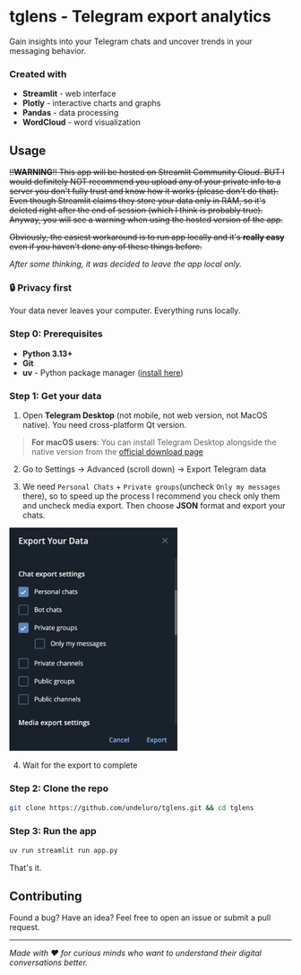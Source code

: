 # tglens - Telegram export analytics
Gain insights into your Telegram chats and uncover trends in your messaging behavior.

### Created with
- **Streamlit** - web interface
- **Plotly** - interactive charts and graphs  
- **Pandas** - data processing
- **WordCloud** - word visualization

## Usage
~~‼️**WARNING**‼️ This app will be hosted on Streamlit Community Cloud. BUT I would definitely NOT recommend you upload any of your private info to a server you don't fully trust and know how it works (please don't do that). Even though Streamlit claims they store your data only in RAM, so it's deleted right after the end of session (which I think is probably true). Anyway, you will see a warning when using the hosted version of the app.~~

~~Obviously, the easiest workaround is to run app locally and it's **really easy** even if you haven't done any of these things before.~~

*After some thinking, it was decided to leave the app local only.*

### 🔒 Privacy first
Your data never leaves your computer. Everything runs locally.

### Step 0: Prerequisites
- **Python 3.13+** 
- **Git** 
- **uv** - Python package manager ([install here](https://docs.astral.sh/uv/getting-started/installation/))

### Step 1: Get your data
1. Open **Telegram Desktop** (not mobile, not web version, not MacOS native). You need cross-platform Qt version.
> **For macOS users**: You can install Telegram Desktop alongside the native version from the [official download page](https://desktop.telegram.org/)

2. Go to Settings → Advanced (scroll down) → Export Telegram data

3. We need `Personal Chats` + `Private groups`(uncheck `Only my messages` there), so to speed up the process I recommend you check only them and uncheck media export. Then choose **JSON** format and export your chats.
<img src="media/image.png" alt="export settings example" width="300">

4. Wait for the export to complete

### Step 2: Clone the repo
```bash
git clone https://github.com/undeluro/tglens.git && cd tglens
```

### Step 3: Run the app
```bash
uv run streamlit run app.py
```

That's it.

## Contributing
Found a bug? Have an idea? Feel free to open an issue or submit a pull request.

---

*Made with ❤️ for curious minds who want to understand their digital conversations better.* 